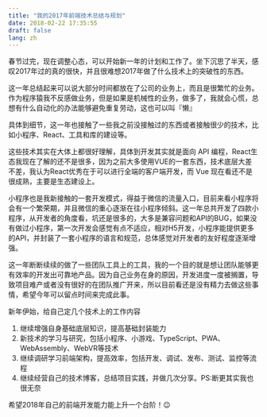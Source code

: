 ```yaml
---
title: "我的2017年前端技术总结与规划"
date: 2018-02-22 17:35:55
draft: false
lang: zh
---
```



春节过完，现在调整心态，可以开始新一年的计划和工作了。坐下沉思了半天，感叹2017年过的真的很快，并且很难想2017年做了什么技术上的突破性的东西。

这一年总结起来可以说大部分时间都放在了公司的业务上，而且是很繁忙的业务。作为程序猿我不反感做业务，但是如果是机械性的业务，做多了，我就会心慌，总想有什么自动化的办法能够避免重复劳动，这也可以叫『懒』

具体到细节，这一年也接触了一些我之前没接触过的东西或者接触很少的技术，比如小程序、React、工具和库的建设等。

这些技术其实在大体上都很好理解，具体到开发其实就是面向 API 编程，React生态我现在了解的还不是很多，因为之前大多使用VUE的一套东西，技术底层大差不差，我认为React优秀在于可以进行全端的客户端开发，而 Vue 现在看还不是很成熟，主要是生态建设上。

小程序也是我新接触的一套开发模式，得益于微信的流量入口，目前来看小程序将会有一个繁荣期，并且微信的重心逐渐在往小程序倾斜。这一年总共开发了四款小程序，从开发者的角度看，坑还是很多的，大多是兼容问题和API的BUG，如果没有做过小程序，第一次开发会感觉有点不适应，相对H5开发，小程序能提供更多的API，并封装了一套小程序的语言和规范，总体感觉对开发者的友好程度逐渐增强。

这一年断断续续的做了一些团队工具上的工具，我的一个目的就是想让团队能够更有效率的开发出可靠地产品。因为自己业务在身的原因，开发进度一度被搁置，导致项目难产或者没有很好的在团队推广开来，所以目前看还是没有精力去做这些事情，希望今年可以留点时间来完成此事。

新年伊始，给自己定几个技术上的工作内容
1. 继续增强自身基础底层知识，提高基础封装能力
2. 新技术的学习与研究，包括小程序、小游戏、TypeScript、PWA、WebAssembly、WebVR等技术
3. 继续调研学习前端架构，提高效率，包括开发、调试、发布、测试、监控等流程
4. 继续经营自己的技术博客，总结项目实践，并做几次分享。PS:断更其实我也很无奈

希望2018年自己的前端开发能力能上升一个台阶！😉